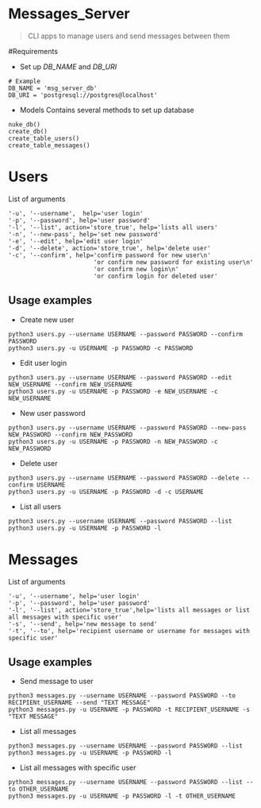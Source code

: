 # Messages_Server
>CLI apps to manage users and send messages between them

#Requirements
* Set up *DB_NAME* and *DB_URI*
```
# Example
DB_NAME = 'msg_server_db'
DB_URI = 'postgresql://postgres@localhost'
```

* Models Contains several methods to set up database
```
nuke_db()
create_db()
create_table_users()
create_table_messages()
```

# Users
List of arguments
```
'-u', '--username',  help='user login'
'-p', '--password', help='user password'
'-l', '--list', action='store_true', help='lists all users'
'-n', '--new-pass', help='set new password'
'-e', '--edit', help='edit user login'
'-d', '--delete', action='store_true', help='delete user'
'-c', '--confirm', help='confirm password for new user\n'
                        'or confirm new password for existing user\n'
                        'or confirm new login\n'
                        'or confirm login for deleted user'
```

## Usage examples

* Create new user
```
python3 users.py --username USERNAME --password PASSWORD --confirm PASSWORD
python3 users.py -u USERNAME -p PASSWORD -c PASSWORD
```

* Edit user login
```
python3 users.py --username USERNAME --password PASSWORD --edit NEW_USERNAME --confirm NEW_USERNAME
python3 users.py -u USERNAME -p PASSWORD -e NEW_USERNAME -c NEW_USERNAME
```

* New user password
```
python3 users.py --username USERNAME --password PASSWORD --new-pass NEW_PASSWORD --confirm NEW_PASSWORD
python3 users.py -u USERNAME -p PASSWORD -n NEW_PASSWORD -c NEW_PASSWORD
```

* Delete user
```
python3 users.py --username USERNAME --password PASSWORD --delete --confirm USERNAME
python3 users.py -u USERNAME -p PASSWORD -d -c USERNAME
```

* List all users
```
python3 users.py --username USERNAME --password PASSWORD --list
python3 users.py -u USERNAME -p PASSWORD -l
```


# Messages
List of arguments
```
'-u', '--username', help='user login'
'-p', '--password', help='user password'
'-l', '--list', action='store_true',help='lists all messages or list all messages with specific user'
'-s', '--send', help='new message to send'
'-t', '--to', help='recipient username or username for messages with specific user'
```

## Usage examples


* Send message to user
```
python3 messages.py --username USERNAME --password PASSWORD --to RECIPIENt_USERNAME --send "TEXT MESSAGE"
python3 messages.py -u USERNAME -p PASSWORD -t RECIPIENT_USERNAME -s "TEXT MESSAGE"
```

* List all messages
```
python3 messages.py --username USERNAME --password PASSWORD --list
python3 messages.py -u USERNAME -p PASSWORD -l
```

* List all messages with specific user
```
python3 messages.py --username USERNAME --password PASSWORD --list --to OTHER_USERNAME
python3 messages.py -u USERNAME -p PASSWORD -l -t OTHER_USERNAME
```

